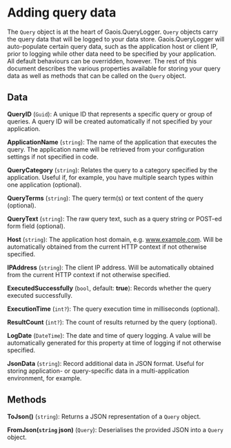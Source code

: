 # Adding query data

The `Query` object is at the heart of Gaois.QueryLogger. `Query` objects carry the query data that will be logged to your data store. Gaois.QueryLogger will auto-populate certain query data, such as the application host or client IP, prior to logging while other data need to be specified by your application. All default behaviours can be overridden, however. The rest of this document describes the various properties available for storing your query data as well as methods that can be called on the `Query` object.

## Data

**QueryID** (`Guid`): A unique ID that represents a specific query or group of queries. A query ID will be created automatically if not specified by your application.

**ApplicationName** (`string`): The name of the application that executes the query. The application name will be retrieved from your configuration settings if not specified in code.

**QueryCategory** (`string`): Relates the query to a category specified by the application. Useful if, for example, you have multiple search types within one application (optional).

**QueryTerms** (`string`): The query term(s) or text content of the query (optional).

**QueryText** (`string`): The raw query text, such as a query string or POST-ed form field (optional).

**Host** (`string`): The application host domain, e.g. www.example.com. Will be automatically obtained from the current HTTP context if not otherwise specified.

**IPAddress** (`string`): The client IP address. Will be automatically obtained from the current HTTP context if not otherwise specified.

**ExecutedSuccessfully** (`bool`, default: **true**): Records whether the query executed successfully.

**ExecutionTime** (`int?`): The query execution time in milliseconds (optional).

**ResultCount** (`int?`): The count of results returned by the query (optional).

**LogDate** (`DateTime`): The date and time of query logging. A value will be automatically generated for this property at time of logging if not otherwise specified.

**JsonData** (`string`): Record additional data in JSON format. Useful for storing application- or query-specific data in a multi-application environment, for example.

## Methods

**ToJson()** (`string`): Returns a JSON representation of a `Query` object.

**FromJson(`string` json)** (`Query`): Deserialises the provided JSON into a `Query` object.
